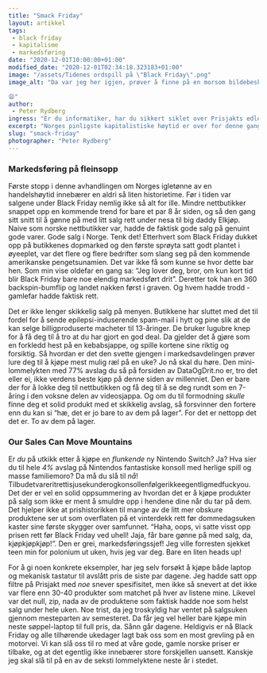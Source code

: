 ```yaml
---
title: "Smack Friday"
layout: artikkel
tags: 
 - black friday
 - kapitalisme
 - markedsføring
date: "2020-12-01T10:00:00+01:00"
modified_date: "2020-12-01T02:34:18.323183+01:00"
image: "/assets/Tidenes ordspill på \"Black Friday\".png"
image_alt: "Da var jeg her igjen, prøver å finne på en morsom bildebeskrivelse...

😫"
author:
 - Peter Rydberg
ingress: "Er du informatiker, har du sikkert siklet over Prisjakts edle deler de siste par dagene. Det har jo vært Black Fri-, eh, Black Wee-, nei, Black Month! Alle nettbutikker og deres bestemødre har holdt store salg som om livene til deres kinesiske barnearbeidere sto på spill. Enten det er mobiltelefoni, 5-1 nyredialysemaskin med innebygget WiFi, eller Kari Traa-skjerf du kan bruke til pisk under lett BDSM, er det alltid noe som frister den jevne student. Hadde bare ikke salgene sugd hardere enn en Dyson: Red Light District Edition-støvsuger. Neida, jeg irriterer meg ikke over overforbruk eller materialisme som en eller annen basic SiD-skribent. Hvis du tror denne artikkelen handler om hvor mye jeg hater den kapitalistiske ånd, må du nemlig tro om igjen. Jeg slår absolutt ikke fra meg muligheten til å kjøpe morgendagens søppel om jeg tror jeg får en god pris for det. Dette handler derimot om hvor elendig Black Friday har blitt de siste årene, samt hvor rettferdiggjort det er at jeg blir irrasjonelt irritert over det."
excerpt: "Norges pinligste kapitalistiske høytid er over for denne gang."
slug: "smack-friday"
photographer: "Peter Rydberg"
---
```

### Markedsføring på fleinsopp
Første stopp i denne avhandlingen om Norges igletønne av en handelshøytid innebærer en aldri så liten historietime. Før i tiden var salgene under Black Friday nemlig ikke så alt for ille. Mindre nettbutikker snappet opp en kommende trend for bare et par 8 år siden, og så den gang sitt snitt til å gønne på med litt salg rett under nesa til big daddy Elkjøp. Naive som norske nettbutikker var, hadde de faktisk gode salg på genuint gode varer. Gode salg i Norge. Tenk det! Etterhvert som Black Friday dukket opp på butikkenes dopmarked og den første sprøyta satt godt plantet i øyeeplet, var det flere og flere bedrifter som slang seg på den kommende amerikanske pengetsunamien. Det var ikke få som kunne se hvor dette bar hen. Som min vise oldefar en gang sa: “Jeg lover deg, bror, om kun kort tid blir Black Friday bare noe elendig markedsført drit”. Deretter tok han en 360 backspin-bumflip og landet nakken først i graven. Og hvem hadde trodd - gamlefar hadde faktisk rett.

Det er ikke lenger skikkelig salg på menyen. Butikkene har sluttet med det til fordel for å sende epilepsi-induserende spam-mail i hytt og pine slik at de kan selge billigproduserte macheter til 13-åringer. De bruker lugubre knep for å få deg til å tro at du har gjort en god deal. Da gjelder det å gjøre som en forkledd hest på en kebabsjappe, og spille kortene sine riktig og forsiktig. Så hvordan er det den svette gjengen i markedsavdelingen prøver lure deg til å kjøpe mest mulig ræl på en uke? Jo nå skal du høre. Den mini-lommelykten med 77% avslag du så på forsiden av DataOgDrit.no er, tro det eller ei, ikke verdens beste kjøp på denne siden av millenniet. Den er bare der for å lokke deg til nettbutikken og få deg til å se deg rundt som en 7-åring i den voksne delen av videosjappa. Og om du til formodning *skulle* finne deg et solid produkt med et skikkelig avslag, så forsvinner den fortere enn du kan si “hæ, det er jo bare to av dem på lager”. For det er nettopp det det er. To av dem på lager.

### Our Sales Can Move Mountains
Er *du* på utkikk etter å kjøpe en *flunkende* ny Nintendo Switch? Ja? Hva sier du til hele *4%* avslag på Nintendos fantastiske konsoll med herlige spill og masse familiemoro? Da må du slå til *nå*! Tilbudetvareritrettisjusekunderogkonsollenfølgerikkeegentligmedfuckyou. Det der er vel en solid oppsummering av hvordan det er å kjøpe produkter på salg som ikke er ment å smuldre opp i hendene dine når du tar på dem. Det hjelper ikke at prishistorikken til mange av de litt mer obskure produktene ser ut som overflaten på et vinterdekk rett før dommedagsuken kaster sine første skygger over samfunnet. “Haha, oops, vi satte visst opp prisen rett før Black Friday ved uhell! Jaja, får bare gønne på med salg, da, kjøpkjøpkjøp!”. Den er grei, markedsføringssjef! Jeg ville forresten sjekket teen min for polonium ut uken, hvis jeg var deg. Bare en liten heads up!

For å gi noen konkrete eksempler, har jeg selv forsøkt å kjøpe både laptop og mekanisk tastatur til avslått pris de siste par dagene. Jeg hadde satt opp filtre på Prisjakt med *noe* snever spesifisitet, men ikke så snevert at det ikke var flere enn 30-40 produkter som matchet på hver av listene mine. Likevel var det null, zip, nada av de produktene som faktisk hadde noe som helst salg under hele uken. Noe trist, da jeg troskyldig har ventet på salgsuken gjennom mesteparten av semesteret. Da får jeg vel heller bare kjøpe min neste søppel-laptop til full pris, da. Sånn går dagene. Heldigvis er nå Black Friday og alle tilhørende ukedager lagt bak oss som en most grevling på en motorvei. Vi kan slå oss til ro med at våre gode, gamle norske priser er tilbake, og at det egentlig ikke innebærer store forskjellen uansett. Kanskje jeg skal slå til på en av de seksti lommelyktene neste år i stedet.